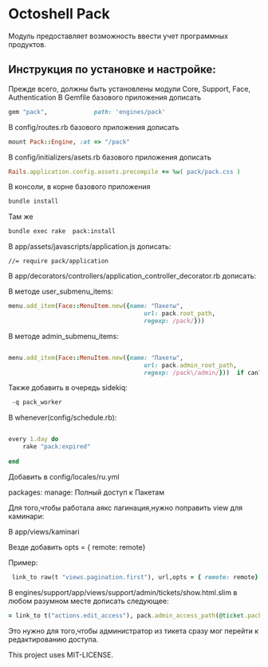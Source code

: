 # Octoshell Pack

Модуль предоставляет возможность ввести учет программных продуктов.

## Инструкция по установке и настройке:

Прежде всего, должны быть установлены модули Core, Support, Face, Authentication
В Gemfile базового приложения дописать

```ruby
gem "pack",             path: 'engines/pack'
```
В config/routes.rb базового приложения дописать

```ruby
mount Pack::Engine, :at => "/pack"

```

В config/initializers/asets.rb базового приложения дописать

```ruby
Rails.application.config.assets.precompile += %w( pack/pack.css )

```
В консоли, в корне базового приложения

```bash
bundle install
```

Там же

```bash
bundle exec rake  pack:install
```
В app/assets/javascripts/application.js дописать:

```
//= require pack/application
```




В app/decorators/controllers/application_controller_decorator.rb  дописать:

 В методе user_submenu_items:

```ruby
menu.add_item(Face::MenuItem.new({name: "Пакеты",
                                      url: pack.root_path,
                                      regexp: /pack/}))

```

В методе admin_submenu_items:
```ruby

menu.add_item(Face::MenuItem.new({name: "Пакеты",
                                      url: pack.admin_root_path,
                                      regexp: /pack\/admin/}))  if can? :manage, :packages

```

Также добавить в очередь sidekiq:


```bash
 -q pack_worker 
```



В whenever(config/schedule.rb):
```ruby

every 1.day do
	rake "pack:expired"
   
end
```

Добавить в config/locales/ru.yml

 packages:
      manage: Полный доступ к Пакетам


Для того,чтобы работала аякс пагинация,нужно поправить view для каминари:

В app/views/kaminari

Везде добавить  opts = { remote: remote}

Пример:

```ruby
 link_to raw(t "views.pagination.first"), url,opts = { remote: remote}

```


В engines/support/app/views/support/admin/tickets/show.html.slim в любом разумном месте дописать следующее:

```ruby
= link_to t("actions.edit_access"), pack.admin_access_path(@ticket.pack_accesses.first), class: "btn btn-default"  if @ticket.pack_accesses.exists?
```
Это нужно для того,чтобы администратор из тикета сразу мог перейти к редактированию доступа.




This project uses MIT-LICENSE.
